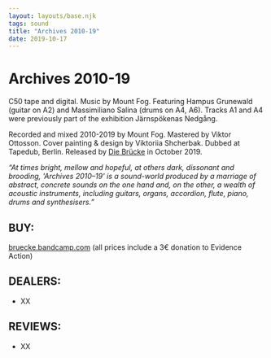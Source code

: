 ```yaml
---
layout: layouts/base.njk
tags: sound
title: "Archives 2010-19"
date: 2019-10-17
---
```

# Archives 2010-19

C50 tape and digital.
Music by Mount Fog.
Featuring Hampus Grunewald (guitar on A2) and Massimiliano Salina (drums on A4, A6). Tracks A1 and A4 were previously part of the exhibition Järnspökenas Nedgång.

Recorded and mixed 2010-2019 by Mount Fog.
Mastered by Viktor Ottosson.
Cover painting & design by Viktoriia Shcherbak.
Dubbed at Tapedub, Berlin.
Released by [Die Brücke](https://bruecke.bandcamp.com/) in October 2019.

_“At times bright, mellow and hopeful, at others dark, dissonant and brooding, 'Archives 2010–19' is a sound-world produced by a marriage of abstract, concrete sounds on the one hand and, on the other, a wealth of acoustic instruments, including guitars, organs, accordion, flute, piano, drums and synthesisers.”_

## BUY:

[bruecke.bandcamp.com](https://bruecke.bandcamp.com/)
(all prices include a 3€ donation to Evidence Action)

## DEALERS:

- XX

## REVIEWS:

- XX